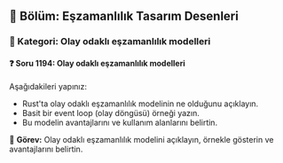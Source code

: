 ## 📘 Bölüm: Eşzamanlılık Tasarım Desenleri  
### 🔹 Kategori: Olay odaklı eşzamanlılık modelleri  
#### ❓ Soru 1194: Olay odaklı eşzamanlılık modelleri

Aşağıdakileri yapınız:

- Rust'ta olay odaklı eşzamanlılık modelinin ne olduğunu açıklayın.
- Basit bir event loop (olay döngüsü) örneği yazın.
- Bu modelin avantajlarını ve kullanım alanlarını belirtin.

🔧 **Görev:** Olay odaklı eşzamanlılık modelini açıklayın, örnekle gösterin ve avantajlarını belirtin.
